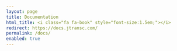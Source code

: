 ```yaml
---
layout: page
title: Documentation
html_title: <i class="fa fa-book" style="font-size:1.5em;"></i>
redirect: https://docs.jtransc.com/
permalink: /docs/
enabled: true
---
```


<i class="fa fa-book"></i>
